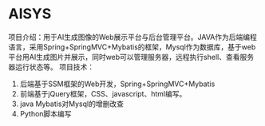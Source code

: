 # AISYS

项目介绍：用于AI生成图像的Web展示平台与后台管理平台。JAVA作为后端编程语言，采用Spring+SpringMVC+Mybatis的框架，Mysql作为数据库，基于web平台用AI生成图片并展示，同时web可以管理服务器，远程执行shell、查看服务器运行状态等。
项目技术：
1.	后端基于SSM框架的Web开发，Spring+SpringMVC+Mybatis
2.	前端基于jQuery框架，CSS、javascript、html编写。
3.	java Mybatis对Mysql的增删改查
4.	Python脚本编写
